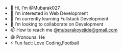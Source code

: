 - 👋 Hi, I’m @Mubarak027
- 👀 I’m interested in Web Development
- 🌱 I’m currently learning Fullstack Development
- 💞️ I’m looking to collaborate on Development
- 📫 How to reach me @mubarakoyejide@gmail.com
- 😄 Pronouns: He
- ⚡ Fun fact: Love   Coding,Football

<!---
Mubarak027/Mubarak027 is a ✨ special ✨ repository because its `README.md` (this file) appears on your GitHub profile.
You can click the Preview link to take a look at your changes.
--->
